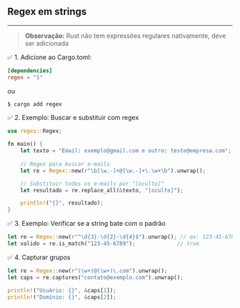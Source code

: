 ## Regex em strings 
---

>**Observação:** Rust não tem expressões regulares nativamente, deve ser adicionada 

✅ 1. Adicione ao Cargo.toml:


```toml
[dependencies]
regex = "1"
```
ou 
```sh 
$ cargo add regex
```

✅ 2. Exemplo: Buscar e substituir com regex
```rust
use regex::Regex;

fn main() {
    let texto = "Email: exemplo@gmail.com e outro: teste@empresa.com";
    
    // Regex para buscar e-mails
    let re = Regex::new(r"\b[\w.-]+@[\w.-]+\.\w+\b").unwrap();

    // Substituir todos os e-mails por "[oculto]"
    let resultado = re.replace_all(&texto, "[oculto]");

    println!("{}", resultado);
}

```

✅ 3. Exemplo: Verificar se a string bate com o padrão
```rust
let re = Regex::new(r"^\d{3}-\d{2}-\d{4}$").unwrap(); // ex: 123-45-6789
let valido = re.is_match("123-45-6789");             // true

```

✅ 4. Capturar grupos
```rust
let re = Regex::new(r"(\w+)@(\w+)\.com").unwrap();
let caps = re.captures("contato@exemplo.com").unwrap();

println!("Usuário: {}", &caps[1]);
println!("Domínio: {}", &caps[2]);